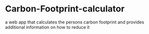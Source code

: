 # Carbon-Footprint-calculator
a web app that calculates the persons carbon footprint and provides additional information on how to reduce it
